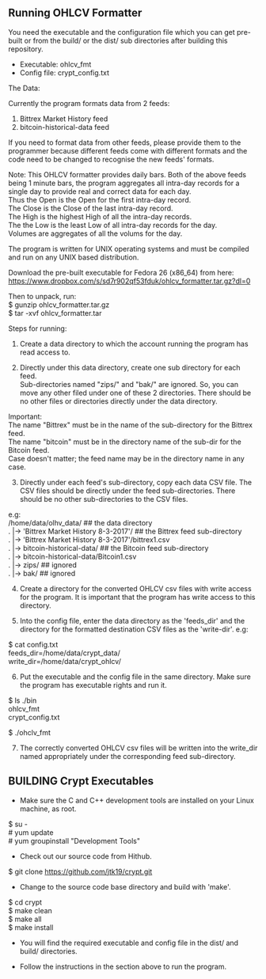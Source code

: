 Running OHLCV Formatter
-----------------------

You need the executable and the configuration file which you can get pre-built 
or from the build/ or the dist/ sub directories after building this repository.

- Executable: ohlcv_fmt
- Config file: crypt_config.txt

The Data:

Currently the program formats data from 2 feeds:
1. Bittrex Market History feed
2. bitcoin-historical-data feed

If you need to format data from other feeds, please provide them to the programmer
because different feeds come with different formats and the code need to be
changed to recognise the new feeds' formats.

Note: This OHLCV formatter provides daily bars. Both of the above feeds being
1 minute bars, the program aggregates all intra-day records for a single day to 
provide real and correct data for each day.   
Thus the Open is the Open for the first intra-day record.  
The Close is the Close of the last intra-day record.  
The High is the highest High of all the intra-day records.   
The the Low is the least Low of all intra-day records for the day.  
Volumes are aggregates of all the volums for the day.  
  
The program is written for UNIX operating systems and must be compiled and run on
any UNIX based distribution.

Download the pre-built executable for Fedora 26 (x86_64) from here:  
      https://www.dropbox.com/s/sd7r902qf53fduk/ohlcv_formatter.tar.gz?dl=0    

Then to unpack, run:  
$ gunzip ohlcv_formatter.tar.gz  
$ tar -xvf ohlcv_formatter.tar  
  
  
Steps for running:

1. Create a data directory to which the account running the program has read access to.  

2. Directly under this data directory, create one sub directory for each feed.  
Sub-directories named "zips/" and "bak/" are ignored. So, you can move any other
filed under one of these 2 directories.  There should be no other files or directories
directly under the data directory.  
  
Important:  
The name "Bittrex" must be in the name of the sub-directory for the Bittrex feed.  
The name "bitcoin" must be in the directory name of the sub-dir for the Bitcoin feed.  
Case doesn't matter; the feed name may be in the directory name in any case.  

3. Directly under each feed's sub-directory, copy each data CSV file. The CSV files
should be directly under the feed sub-directories. There should be no other sub-directories
to the CSV files.  
  
e.g:  
	/home/data/olhv_data/					## the data directory  
	.   |-> 'Bittrex Market History 8-3-2017'/		        ## the Bittrex feed sub-directory    
	.   |-> 'Bittrex Market History 8-3-2017'/bittrex1.csv  
	.   |-> bitcoin-historical-data/				## the Bitcoin feed sub-directory  
	.   |-> bitcoin-historical-data/Bitcoin1.csv  
	.   |-> zips/									## ignored  
	.   |-> bak/									## ignored  
	
4. Create a directory for the converted OHLCV csv files with write access for the program.
It is important that the program has write access to this directory.  

5. Into the config file, enter the data directory as the 'feeds_dir' and the directory
for the formatted destination CSV files as the 'write-dir'. e.g:  
  
$ cat config.txt  
feeds_dir=/home/data/crypt_data/  
write_dir=/home/data/crypt_ohlcv/  

6.  Put the executable and the config file in the same directory.
Make sure the program has executable rights and run it.  
  
$ ls ./bin  
ohlcv_fmt  
crypt_config.txt  
  
$ ./ohclv_fmt  
  
7.  The correctly converted OHLCV csv files will be written into the write_dir
named appropriately under the corresponding feed sub-directory.  
  
  
  
BUILDING Crypt Executables  
---------------------------  
  
* Make sure the C and C++ development tools are installed on your Linux machine, as root.  
   
 $ su -   
 \# yum update  
 \# yum groupinstall "Development Tools"  
  
* Check out our source code from Hithub.  
  
$ git clone https://github.com/jtk19/crypt.git  
  
* Change to the source code base directory and build with 'make'.  
  
$ cd crypt  
$ make clean  
$ make all  
$ make install  
  
* You will find the required executable and config file in the dist/ and build/ directories.  
  
* Follow the instructions in the section above to run the program.  
  





 





